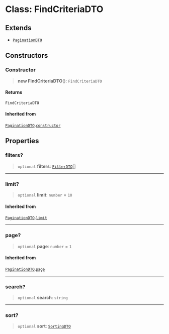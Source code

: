 # Class: FindCriteriaDTO

## Extends

- [`PaginationDTO`](/api/nestjs/Class.PaginationDTO.md)

## Constructors

<a id="constructor"></a>

### Constructor

> **new FindCriteriaDTO**(): `FindCriteriaDTO`

#### Returns

`FindCriteriaDTO`

#### Inherited from

[`PaginationDTO`](/api/nestjs/Class.PaginationDTO.md).[`constructor`](/api/nestjs/Class.PaginationDTO.md#constructor)

## Properties

<a id="filters"></a>

### filters?

> `optional` **filters**: [`FilterDTO`](/api/nestjs/Class.FilterDTO.md)[]

---

<a id="limit"></a>

### limit?

> `optional` **limit**: `number` = `10`

#### Inherited from

[`PaginationDTO`](/api/nestjs/Class.PaginationDTO.md).[`limit`](/api/nestjs/Class.PaginationDTO.md#limit)

---

<a id="page"></a>

### page?

> `optional` **page**: `number` = `1`

#### Inherited from

[`PaginationDTO`](/api/nestjs/Class.PaginationDTO.md).[`page`](/api/nestjs/Class.PaginationDTO.md#page)

---

<a id="search"></a>

### search?

> `optional` **search**: `string`

---

<a id="sort"></a>

### sort?

> `optional` **sort**: [`SortingDTO`](/api/nestjs/Class.SortingDTO.md)
